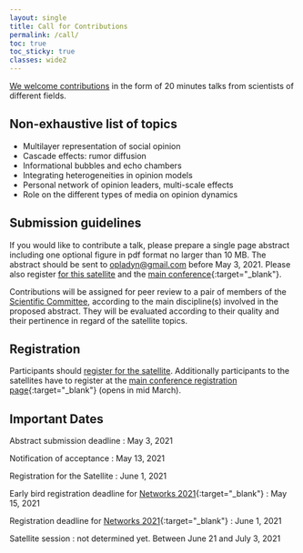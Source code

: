 ```yaml
---
layout: single
title: Call for Contributions
permalink: /call/
toc: true
toc_sticky: true
classes: wide2
---
```


[We welcome contributions](call.md) in the form of 20 minutes talks from scientists of different fields.

## Non-exhaustive list of topics

* Multilayer representation of social opinion
* Cascade effects: rumor diffusion
* Informational bubbles and echo chambers
* Integrating heterogeneities in opinion models
* Personal network of opinion leaders, multi-scale effects
* Role on the different types of media on opinion dynamics

## Submission guidelines

If you would like to contribute a talk, please prepare a single page abstract including one optional figure in pdf format no larger than 10 MB.
The abstract should be sent to [opladyn@gmail.com](mailto:opladyn@gmail.com) before May 3, 2021. Please also register [for this satellite](/register.md) and the [main conference](https://networks2021.net/){:target="_blank"}.

Contributions will be assigned for peer review to a pair of members of the [Scientific Committee](/organizer.md/#scientific-committee), according to the main discipline(s) involved in the proposed abstract. They will be evaluated according to their quality and their pertinence in regard of the satellite topics.


## Registration

Participants should [register for the satellite](/register.md).
Additionally participants to the satellites have to register at the [main conference registration page](https://networks2021.net/){:target="_blank"} (opens in mid March).


## Important Dates

Abstract submission deadline
: May 3, 2021

Notification of acceptance
: May 13, 2021

Registration for the Satellite
: June 1, 2021

Early bird registration deadline for [Networks 2021](https://networks2021.net/){:target="_blank"}
: May 15, 2021

Registration deadline for [Networks 2021](https://networks2021.net/){:target="_blank"}
: June 1, 2021

Satellite session
: not determined yet. Between June 21 and July 3, 2021
